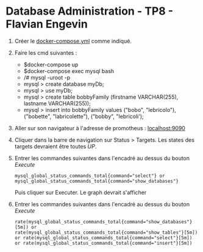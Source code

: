 #	Database Administration - TP8 - Flavian Engevin

 1. Créer le [docker-compose.yml](https://github.com/FlavianEng/Admin-BDD/blob/master/Database-admin/Tp8/DOCKER-COMPOSE.YML) comme indiqué.
 2. Faire les cmd suivantes :
	 - $docker-compose up
	 - $docker-compose exec mysql bash
	 - /# mysql -uroot -p
	 - mysql > create database myDb;
	 - mysql > use myDb;
	 - mysql > create table bobbyFamily (firstname VARCHAR(255), lastname VARCHAR(255));
	 - mysql > insert into bobbyFamily values ("bobo", "lebricolo"), ("bobette", "labricolette"), ("bobby", "lebricoli');
3. Aller sur son navigateur à l'adresse de promotheus : [localhost:9090](localhost:9090)
4. Cliquer dans la barre de navigation sur Status > Targets. Les states des targets devraient être toutes *UP*.
5. Entrer les commandes suivantes dans l'encadré au dessus du bouton *Execute*  

    `mysql_global_status_commands_total{command="select"} or mysql_global_status_commands_total{command="show_databases"}`

	Puis cliquer sur Executer. Le graph devrait s'afficher 
7. Entrer les commandes suivantes dans l'encadré au dessus du bouton *Execute* 

    `rate(mysql_global_status_commands_total{command="show_databases"}[5m]) or
    rate(mysql_global_status_commands_total{command="show_tables"}[5m]) or
    rate(mysql_global_status_commands_total{command="select"}[5m]) or
    rate(mysql_global_status_commands_total{command="insert"}[5m])`
